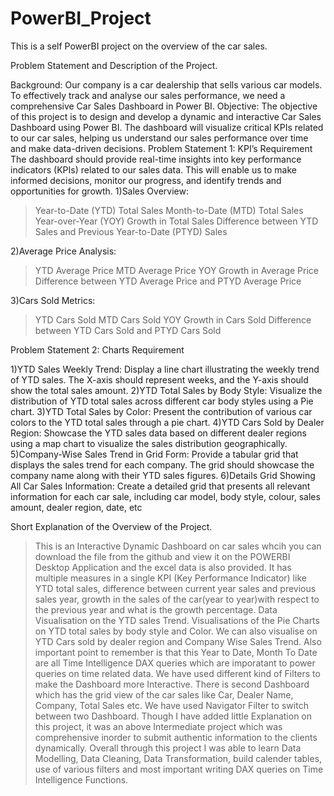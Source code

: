 # PowerBI_Project
This is a self PowerBI project on the overview of the car sales.

Problem Statement and Description of the Project.

Background: Our company is a car dealership that sells various car models. To effectively track and analyse our sales performance, we need a comprehensive Car Sales Dashboard in Power BI. 
Objective: The objective of this project is to design and develop a dynamic and interactive Car Sales Dashboard using Power BI. The dashboard will visualize critical KPIs related to our car sales, helping us understand our sales performance over time and make data-driven decisions.
Problem Statement 1: KPI’s Requirement
The dashboard should provide real-time insights into key performance indicators (KPIs) related to our sales data. This will enable us to make informed decisions, monitor our progress, and identify trends and opportunities for growth.
1)Sales Overview:
>Year-to-Date (YTD) Total Sales
>Month-to-Date (MTD) Total Sales
>Year-over-Year (YOY) Growth in Total Sales
>Difference between YTD Sales and Previous Year-to-Date (PTYD) Sales

2)Average Price Analysis:
>YTD Average Price
>MTD Average Price
>YOY Growth in Average Price
>Difference between YTD Average Price and PTYD Average Price

3)Cars Sold Metrics:
>YTD Cars Sold
>MTD Cars Sold
>YOY Growth in Cars Sold
>Difference between YTD Cars Sold and PTYD Cars Sold


Problem Statement 2: Charts Requirement


1)YTD Sales Weekly Trend: Display a line chart illustrating the weekly trend of YTD sales. The X-axis should represent weeks, and the Y-axis should show the total sales amount.
2)YTD Total Sales by Body Style: Visualize the distribution of YTD total sales across different car body styles using a Pie chart.
3)YTD Total Sales by Color: Present the contribution of various car colors to the YTD total sales through a pie chart.
4)YTD Cars Sold by Dealer Region: Showcase the YTD sales data based on different dealer regions using a map chart to visualize the sales distribution geographically.
5)Company-Wise Sales Trend in Grid Form: Provide a tabular grid that displays the sales trend for each company. The grid should showcase the company name along with their YTD sales figures.
6)Details Grid Showing All Car Sales Information: Create a detailed grid that presents all relevant information for each car sale, including car model, body style, colour, sales amount, dealer region, date, etc


Short Explanation of the Overview of the Project.

> This is an Interactive Dynamic Dashboard on car sales whcih you can download the file from the github and view it on the POWERBI Desktop Application and the excel data is also provided.
> It has multiple measures in a single KPI (Key Performance Indicator) like YTD total sales, difference between current year sales and previous sales year, growth in the sales of the car(year to year)with respect to the previous year and what is the growth percentage.
> Data Visualisation on the YTD sales Trend.
> Visualisations of the Pie Charts on YTD total sales by body style and Color.
> We can also visualise on YTD Cars sold by dealer region and Company Wise Sales Trend.
> Also important point to remember is that this Year to Date, Month To Date are all Time Intelligence DAX queries which are imporatant to power queries on time related data.
>We have used different kind of Filters to make the Dashboard more Interactive.
> There is second Dashboard which has the grid view of the car sales like Car, Dealer Name, Company, Total Sales etc.
> We have used Navigator Filter to switch between two Dashboard.
>Though I have added little Explanation on this project, it was an above Intermediate project which was comprehensive inorder to submit authentic information to the clients dynamically.
> Overall through this project I was able to learn Data Modelling, Data Cleaning, Data Transformation, build calender tables, use of various filters and most important writing DAX queries on Time Intelligence Functions.
